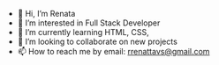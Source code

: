 - 👋 Hi, I’m Renata
- 👀 I’m interested in Full Stack Developer
- 🌱 I’m currently learning HTML, CSS, 
- 💞️ I’m looking to collaborate on new projects
- 📫 How to reach me by email: rrenattavs@gmail.com

<!---
rrenattavs/rrenattavs is a ✨ special ✨ repository because its `README.md` (this file) appears on your GitHub profile.
You can click the Preview link to take a look at your changes.
--->
